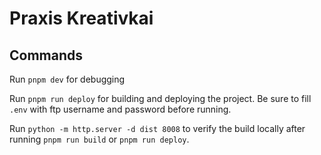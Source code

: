 # Praxis Kreativkai

## Commands

Run `pnpm dev` for debugging

Run `pnpm run deploy` for building and deploying the project. Be sure to fill `.env` with ftp username and password before running.

Run `python -m http.server -d dist 8008` to verify the build locally after running `pnpm run build` or `pnpm run deploy`.
